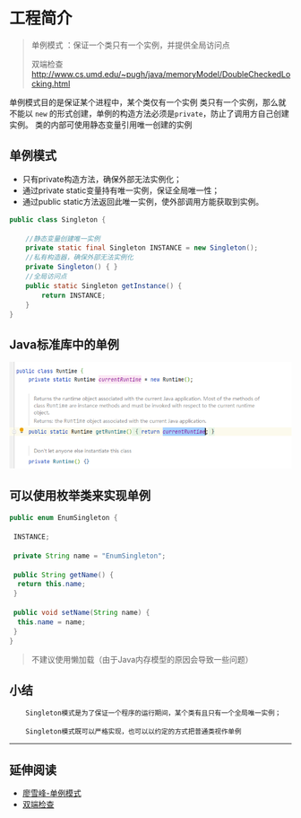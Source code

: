 # 工程简介
> 单例模式 ：保证一个类只有一个实例，并提供全局访问点
> 
> 双端检查 http://www.cs.umd.edu/~pugh/java/memoryModel/DoubleCheckedLocking.html

 单例模式目的是保证某个进程中，某个类仅有一个实例
 类只有一个实例，那么就不能以 `new` 的形式创建，单例的构造方法必须是`private`，防止了调用方自己创建实例。
 类的内部可使用静态变量引用唯一创建的实例

## 单例模式
+ 只有private构造方法，确保外部无法实例化；
+ 通过private static变量持有唯一实例，保证全局唯一性；
+ 通过public static方法返回此唯一实例，使外部调用方能获取到实例。

```java
public class Singleton {

    //静态变量创建唯一实例
    private static final Singleton INSTANCE = new Singleton();
    //私有构造器，确保外部无法实例化
    private Singleton() { }
    //全局访问点
    public static Singleton getInstance() {
        return INSTANCE;
    }
}
```
## Java标准库中的单例
![img.png](img.png)

## 可以使用枚举类来实现单例
```java
public enum EnumSingleton {

 INSTANCE;

 private String name = "EnumSingleton";

 public String getName() {
  return this.name;
 }

 public void setName(String name) {
  this.name = name;
 }
}

```
> 不建议使用懒加载（由于Java内存模型的原因会导致一些问题）

## 小结
        Singleton模式是为了保证一个程序的运行期间，某个类有且只有一个全局唯一实例；

        Singleton模式既可以严格实现，也可以以约定的方式把普通类视作单例
-- --
##  延伸阅读

 - [廖雪峰-单例模式](https://www.liaoxuefeng.com/wiki/1252599548343744/1281319214514210)
 - [双端检查]( http://www.cs.umd.edu/~pugh/java/memoryModel/DoubleCheckedLocking.html)

